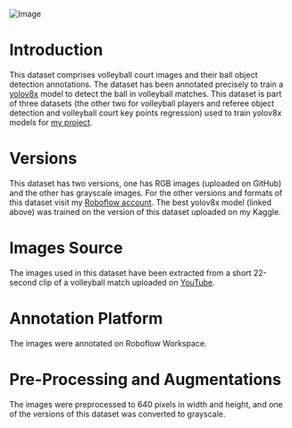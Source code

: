 ![Image](https://github.com/user-attachments/assets/7f612fe8-c987-4bff-8ff9-181c54d9ab7c)

# Introduction
This dataset comprises volleyball court images and their ball object detection annotations.
The dataset has been annotated precisely to train a [yolov8x](https://www.kaggle.com/models/pythonistasamurai/yolov8x_volleyball_analysis_models) model to detect the ball in volleyball matches.
This dataset is part of three datasets (the other two for volleyball players and referee object detection and volleyball court key points regression) used to train yolov8x models for [my project](https://github.com/PythoneerSamurai/computer-vision-projects/tree/master/key-points-regression/yolov8x-supervision-advance-volleyball-analysis).

# Versions
This dataset has two versions, one has RGB images (uploaded on GitHub) and the other has grayscale images.
For the other versions and formats of this dataset visit my [Roboflow account](https://universe.roboflow.com/primaryws/volleyball_ball_object_detection_dataset).
The best yolov8x model (linked above) was trained on the version of this dataset uploaded on my Kaggle.

# Images Source
The images used in this dataset have been extracted from a short 22-second clip of a volleyball match uploaded on [YouTube](https://www.youtube.com/watch?v=BfcL_cxB-9o&t=10s).

# Annotation Platform
The images were annotated on Roboflow Workspace.

# Pre-Processing and Augmentations
The images were preprocessed to 640 pixels in width and height, and one of the versions of this dataset was converted to grayscale.
